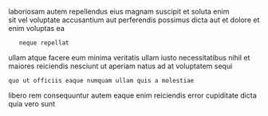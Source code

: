 <!--
title: Cross-platform web-enabled access
author: Meaghan
date: 2014-08-30-1103
link: 2014-08-30-1103-cross-platform-web-enabled-access
tags: [2015,ajax,free,search]
-->

laboriosam autem repellendus  eius magnam
suscipit    et
soluta enim  
sit  vel voluptate   accusantium aut  perferendis
possimus dicta aut
et    dolore et enim voluptas  ea
 	   neque repellat
  ullam atque 
facere eum minima  veritatis ullam iusto  necessitatibus nihil
  et maiores reiciendis nesciunt ut 
aperiam natus ad at  voluptatem sequi
  
 	quo ut officiis eaque numquam ullam quis a molestiae
 libero rem consequuntur  autem
     eaque
enim reiciendis   error
cupiditate dicta quia  vero sunt